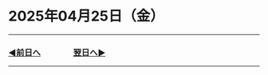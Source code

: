 # 2025年04月25日（金）

---

### [◀️前日へ](https://github.com/yuasys/chatty-journal/blob/main/2025/04/2025-04-24.md)&emsp;&emsp;&emsp;&emsp;[翌日へ▶️](https://github.com/yuasys/chatty-journal/blob/main/2025/04/2025-04-26.md)

---
